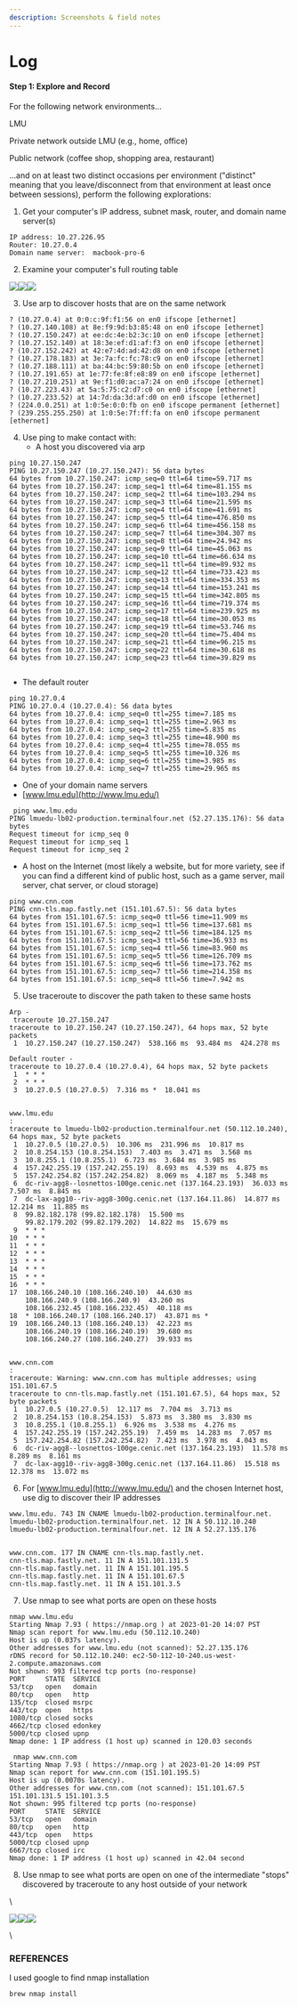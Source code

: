 ```yaml
---
description: Screenshots & field notes
---
```


# Log

#### Step 1: Explore and Record

For the following network environments…

&#x20;   LMU

&#x20;   Private network outside LMU (e.g., home, office)

&#x20;   Public network (coffee shop, shopping area, restaurant)

…and on at least two distinct occasions per environment ("distinct" meaning that you leave/disconnect from that environment at least once between sessions), perform the following explorations:

1. Get your computer's IP address, subnet mask, router, and domain name server(s)

```markup
IP address: 10.27.226.95
Router: 10.27.0.4
Domain name server:  macbook-pro-6
```



2. Examine your computer's full routing table

![](https://lh4.googleusercontent.com/iqpGB8FDcHMZJXMirMrLtpfEWfo0t0QJvHfuHlV5TLQtBfN7xYOB3\_-pekBnODbPr0yQEQYe3v5ex4DpZaIHgwIBagIr01FFi5b2mvVjIvHYgK4tB1\_lFRzfpZfyDwy\_eCXbbuyspO15epczvTXU9F5aawGc0sg6eq7zyzYQipU9pVE-pAbj\_ADrvBYsug)![](https://lh4.googleusercontent.com/SrctuW51roZC3QObqYxY8seHrGqVxbLFhr1nc6Ri9vsCBVWjktMwbsc\_1uHS5H0BV5K2CRaKM2wNEcUZdsBBvNNbRoeqglr8kf3oZG6V08-Y40ktcYq-tASjnhTgYoRcUymWCEy\_i7i6Ro4Kc8iKYV6QUDT1zTnijK-6AvClOvsnu6ur3smS4TkdL140Gw)![](https://lh6.googleusercontent.com/-TUbGq8DM3yHZsU2NTbKQe5Yi4cdSgwcGd3yveQXwrPsXMwXN8flH1M\_Of7ynj9jhFlWn1Ea9f9YIWjHkPEKWl7CMQpHju3Qa6kuWQXVwd\_H7NIPBVrATf90zg1W4bVVgwNq903Z-P1my-KZn9fcE-a\_hUeSY\_QDpN9-SmIyM\_\_9txZCIOwG6H2UqwssFA)



3. Use arp to discover hosts that are on the same network

```markup
? (10.27.0.4) at 0:0:c:9f:f1:56 on en0 ifscope [ethernet]
? (10.27.140.108) at 8e:f9:9d:b3:85:48 on en0 ifscope [ethernet]
? (10.27.150.247) at ee:dc:4e:b2:3c:10 on en0 ifscope [ethernet]
? (10.27.152.140) at 18:3e:ef:d1:af:f3 on en0 ifscope [ethernet]
? (10.27.152.242) at 42:e7:4d:ad:42:d8 on en0 ifscope [ethernet]
? (10.27.178.183) at 3e:7a:fc:fc:78:c9 on en0 ifscope [ethernet]
? (10.27.188.111) at ba:44:bc:59:80:5b on en0 ifscope [ethernet]
? (10.27.191.65) at 1e:77:fe:8f:e8:89 on en0 ifscope [ethernet]
? (10.27.210.251) at 9e:f1:d0:ac:a7:24 on en0 ifscope [ethernet]
? (10.27.223.43) at 5a:5:75:c2:d7:c0 on en0 ifscope [ethernet]
? (10.27.233.52) at 14:7d:da:3d:af:d0 on en0 ifscope [ethernet]
? (224.0.0.251) at 1:0:5e:0:0:fb on en0 ifscope permanent [ethernet]
? (239.255.255.250) at 1:0:5e:7f:ff:fa on en0 ifscope permanent [ethernet]
```



4. Use ping to make contact with:
   * A host you discovered via arp

```
ping 10.27.150.247
PING 10.27.150.247 (10.27.150.247): 56 data bytes
64 bytes from 10.27.150.247: icmp_seq=0 ttl=64 time=59.717 ms
64 bytes from 10.27.150.247: icmp_seq=1 ttl=64 time=81.155 ms
64 bytes from 10.27.150.247: icmp_seq=2 ttl=64 time=103.294 ms
64 bytes from 10.27.150.247: icmp_seq=3 ttl=64 time=21.595 ms
64 bytes from 10.27.150.247: icmp_seq=4 ttl=64 time=41.691 ms
64 bytes from 10.27.150.247: icmp_seq=5 ttl=64 time=476.850 ms
64 bytes from 10.27.150.247: icmp_seq=6 ttl=64 time=456.158 ms
64 bytes from 10.27.150.247: icmp_seq=7 ttl=64 time=304.307 ms
64 bytes from 10.27.150.247: icmp_seq=8 ttl=64 time=24.942 ms
64 bytes from 10.27.150.247: icmp_seq=9 ttl=64 time=45.063 ms
64 bytes from 10.27.150.247: icmp_seq=10 ttl=64 time=66.634 ms
64 bytes from 10.27.150.247: icmp_seq=11 ttl=64 time=89.932 ms
64 bytes from 10.27.150.247: icmp_seq=12 ttl=64 time=733.423 ms
64 bytes from 10.27.150.247: icmp_seq=13 ttl=64 time=334.353 ms
64 bytes from 10.27.150.247: icmp_seq=14 ttl=64 time=153.241 ms
64 bytes from 10.27.150.247: icmp_seq=15 ttl=64 time=342.805 ms
64 bytes from 10.27.150.247: icmp_seq=16 ttl=64 time=719.374 ms
64 bytes from 10.27.150.247: icmp_seq=17 ttl=64 time=239.925 ms
64 bytes from 10.27.150.247: icmp_seq=18 ttl=64 time=30.053 ms
64 bytes from 10.27.150.247: icmp_seq=19 ttl=64 time=53.746 ms
64 bytes from 10.27.150.247: icmp_seq=20 ttl=64 time=75.404 ms
64 bytes from 10.27.150.247: icmp_seq=21 ttl=64 time=96.215 ms
64 bytes from 10.27.150.247: icmp_seq=22 ttl=64 time=30.618 ms
64 bytes from 10.27.150.247: icmp_seq=23 ttl=64 time=39.829 ms


```

&#x20;

* The default router

```
ping 10.27.0.4 
PING 10.27.0.4 (10.27.0.4): 56 data bytes
64 bytes from 10.27.0.4: icmp_seq=0 ttl=255 time=7.185 ms
64 bytes from 10.27.0.4: icmp_seq=1 ttl=255 time=2.963 ms
64 bytes from 10.27.0.4: icmp_seq=2 ttl=255 time=5.835 ms
64 bytes from 10.27.0.4: icmp_seq=3 ttl=255 time=48.900 ms
64 bytes from 10.27.0.4: icmp_seq=4 ttl=255 time=78.055 ms
64 bytes from 10.27.0.4: icmp_seq=5 ttl=255 time=10.326 ms
64 bytes from 10.27.0.4: icmp_seq=6 ttl=255 time=3.985 ms
64 bytes from 10.27.0.4: icmp_seq=7 ttl=255 time=29.965 ms
```

* One of your domain name servers
* [www.lmu.edu](http://www.lmu.edu/)

```
 ping www.lmu.edu
PING lmuedu-lb02-production.terminalfour.net (52.27.135.176): 56 data bytes
Request timeout for icmp_seq 0
Request timeout for icmp_seq 1
Request timeout for icmp_seq 2
```

* A host on the Internet (most likely a website, but for more variety, see if you can find a different kind of public host, such as a game server, mail server, chat server, or cloud storage)

```
ping www.cnn.com         
PING cnn-tls.map.fastly.net (151.101.67.5): 56 data bytes
64 bytes from 151.101.67.5: icmp_seq=0 ttl=56 time=11.909 ms
64 bytes from 151.101.67.5: icmp_seq=1 ttl=56 time=137.681 ms
64 bytes from 151.101.67.5: icmp_seq=2 ttl=56 time=184.125 ms
64 bytes from 151.101.67.5: icmp_seq=3 ttl=56 time=36.933 ms
64 bytes from 151.101.67.5: icmp_seq=4 ttl=56 time=83.960 ms
64 bytes from 151.101.67.5: icmp_seq=5 ttl=56 time=126.709 ms
64 bytes from 151.101.67.5: icmp_seq=6 ttl=56 time=173.762 ms
64 bytes from 151.101.67.5: icmp_seq=7 ttl=56 time=214.358 ms
64 bytes from 151.101.67.5: icmp_seq=8 ttl=56 time=7.942 ms
```



5. Use traceroute to discover the path taken to these same hosts

```
Arp -
 traceroute 10.27.150.247
traceroute to 10.27.150.247 (10.27.150.247), 64 hops max, 52 byte packets
 1  10.27.150.247 (10.27.150.247)  538.166 ms  93.484 ms  424.278 ms
```

```
Default router - 
traceroute to 10.27.0.4 (10.27.0.4), 64 hops max, 52 byte packets
 1  * * *
 2  * * *
 3  10.27.0.5 (10.27.0.5)  7.316 ms *  18.041 ms
```

```

www.lmu.edu
:
traceroute to lmuedu-lb02-production.terminalfour.net (50.112.10.240), 64 hops max, 52 byte packets
 1  10.27.0.5 (10.27.0.5)  10.306 ms  231.996 ms  10.817 ms
 2  10.8.254.153 (10.8.254.153)  7.403 ms  3.471 ms  3.568 ms
 3  10.8.255.1 (10.8.255.1)  6.723 ms  3.684 ms  3.985 ms
 4  157.242.255.19 (157.242.255.19)  8.693 ms  4.539 ms  4.875 ms
 5  157.242.254.82 (157.242.254.82)  8.069 ms  4.187 ms  5.348 ms
 6  dc-riv-agg8--losnettos-100ge.cenic.net (137.164.23.193)  36.033 ms  7.507 ms  8.845 ms
 7  dc-lax-agg10--riv-agg8-300g.cenic.net (137.164.11.86)  14.877 ms  12.214 ms  11.885 ms
 8  99.82.182.178 (99.82.182.178)  15.500 ms
    99.82.179.202 (99.82.179.202)  14.822 ms  15.679 ms
 9  * * *
10  * * *
11  * * *
12  * * *
13  * * *
14  * * *
15  * * *
16  * * *
17  108.166.240.10 (108.166.240.10)  44.630 ms
    108.166.240.9 (108.166.240.9)  43.260 ms
    108.166.232.45 (108.166.232.45)  40.118 ms
18  * 108.166.240.17 (108.166.240.17)  43.871 ms *
19  108.166.240.13 (108.166.240.13)  42.223 ms
    108.166.240.19 (108.166.240.19)  39.680 ms
    108.166.240.27 (108.166.240.27)  39.933 ms
```

```

www.cnn.com
:
traceroute: Warning: www.cnn.com has multiple addresses; using 151.101.67.5
traceroute to cnn-tls.map.fastly.net (151.101.67.5), 64 hops max, 52 byte packets
 1  10.27.0.5 (10.27.0.5)  12.117 ms  7.704 ms  3.713 ms
 2  10.8.254.153 (10.8.254.153)  5.873 ms  3.380 ms  3.830 ms
 3  10.8.255.1 (10.8.255.1)  6.926 ms  3.538 ms  4.276 ms
 4  157.242.255.19 (157.242.255.19)  7.459 ms  14.283 ms  7.057 ms
 5  157.242.254.82 (157.242.254.82)  7.423 ms  3.978 ms  4.043 ms
 6  dc-riv-agg8--losnettos-100ge.cenic.net (137.164.23.193)  11.578 ms  8.289 ms  8.161 ms
 7  dc-lax-agg10--riv-agg8-300g.cenic.net (137.164.11.86)  15.518 ms  12.378 ms  13.072 ms
```

6. For [www.lmu.edu](http://www.lmu.edu/) and the chosen Internet host, use dig to discover their IP addresses

```
www.lmu.edu. 743 IN CNAME lmuedu-lb02-production.terminalfour.net.
lmuedu-lb02-production.terminalfour.net. 12 IN A 50.112.10.240
lmuedu-lb02-production.terminalfour.net. 12 IN A 52.27.135.176
```

```

www.cnn.com. 177 IN CNAME cnn-tls.map.fastly.net.
cnn-tls.map.fastly.net. 11 IN A 151.101.131.5
cnn-tls.map.fastly.net. 11 IN A 151.101.195.5
cnn-tls.map.fastly.net. 11 IN A 151.101.67.5
cnn-tls.map.fastly.net. 11 IN A 151.101.3.5
```

7. Use nmap to see what ports are open on these hosts

```
nmap www.lmu.edu
Starting Nmap 7.93 ( https://nmap.org ) at 2023-01-20 14:07 PST
Nmap scan report for www.lmu.edu (50.112.10.240)
Host is up (0.037s latency).
Other addresses for www.lmu.edu (not scanned): 52.27.135.176
rDNS record for 50.112.10.240: ec2-50-112-10-240.us-west-2.compute.amazonaws.com
Not shown: 993 filtered tcp ports (no-response)
PORT     STATE  SERVICE
53/tcp   open   domain
80/tcp   open   http
135/tcp  closed msrpc
443/tcp  open   https
1080/tcp closed socks
4662/tcp closed edonkey
5000/tcp closed upnp
Nmap done: 1 IP address (1 host up) scanned in 120.03 seconds
```

```
 nmap www.cnn.com
Starting Nmap 7.93 ( https://nmap.org ) at 2023-01-20 14:09 PST
Nmap scan report for www.cnn.com (151.101.195.5)
Host is up (0.0070s latency).
Other addresses for www.cnn.com (not scanned): 151.101.67.5 151.101.131.5 151.101.3.5
Not shown: 995 filtered tcp ports (no-response)
PORT     STATE  SERVICE
53/tcp   open   domain
80/tcp   open   http
443/tcp  open   https
5000/tcp closed upnp
6667/tcp closed irc
Nmap done: 1 IP address (1 host up) scanned in 42.04 second
```



8. Use nmap to see what ports are open on one of the intermediate "stops" discovered by traceroute to any host outside of your network

\


![](https://lh6.googleusercontent.com/bEgv-RR3pXgMV-EcUdFtZORm2zvJVyhJ5-ICTyYs5ZZvXpI0CvwI\_3ivFBbuYvduvlSAZcPyJpXkU6e7z3DExd87btOXLr441LKW-ctULf4nCybkdGYp6dQ2Q6D6Fz94zOj0GoccQwZg\_xGPNfw4iyjHxmd4CVCOSl5ECe-uzeVwHylzx9XQckHLm1Cm0Q)![](https://lh6.googleusercontent.com/IAIqSzkTUFcjW5S8GMJa6LU7OD-\_SX6I25iFB\_7R9qFmpoZ4D7Kw2nC9yWhibKgN8X9N6nywtAsC\_m3zZSjtJA2PXhsikSCoE4DXJXqpFVskO1Uy4jRDRJeDKZUfem2z-gvE9nUXxquP4JZI4evmzhXE3zjUyYKTnPWD9vpZJX5oTfUDGy6AdOxxwd7R6A)![](https://lh3.googleusercontent.com/xYSpeQZ2CyEviIg3kUQdOgVgNit9mCxxcPlkQvWKRYYOFubIK2nz1lpZOqfDT8BIhhXjF9bB\_SYYBvqgPAnZMPr2s0UX9LYcT2Wm\_YQovzA9UCOHnrzG9AQMEf0hseb6sTbvwXvwFQqCCMAsU\_AxOfmVbHu2NFk2ePUV2zxopWSKm945ZCYznHJ0nwH5Tw)









\


### REFERENCES&#x20;

I used google to find nmap installation&#x20;

```
brew nmap install 
```

